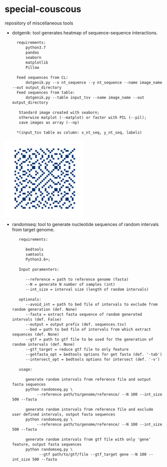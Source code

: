 # special-couscous

repository of miscellaneous tools

* dotgenik: tool generates heatmap of sequence-sequence interactions.
   
        requirements:
            python3.7
            pandas
            seaborn
            matplotlib
            Pillow

        Feed sequences from CL:
            dotgenik.py --x nt_sequence --y nt_sequence --name image_name --out output_directory 
        Feed sequences from table:
            dotgenik.py --table input_tsv --name image_name --out output_directory
         
         Standard image created with seaborn;
         otherwise matplot (--matplot) or faster with PIL (--pil);
         save images as array (--np)

        *(input_tsv table as column: x_nt_seq, y_nt_seq, labels)

<img src="./dotgenik/test1.png" width=250 align="center">

* randomseq: tool to generate nucleotide sequences of random intervals from target genome.

         requirements:

            bedtools
            samtools
            Python3.6+;

         Input paramenters:

            --reference = path to reference genome (fasta)
            --N = generate N number of samples (int)
            --int_size = interval size (length of random intervals)
         
         optionals:
            --avoid_int = path to bed file of intervals to exclude from random generation (def. None)
            --fasta = extract fasta sequence of random generated intervals (def. False)
            --output = output prefix (def. sequences.tsv)
            --bed = path to bed file of intervals from which extract sequences (def. None)
            --gtf = path to gtf file to be used for the generation of random intervals (def. None)
            --gtf_target = reduce gtf file to only feature
            --getfasta_opt = bedtools options for get fasta (def. '-tab')
            --intersect_opt = bedtools options for intersect (def. '-v')
         
         usage:
            
            generate random intervals from reference file and output fasta sequences
            python randomseq.py \
                 --reference path/to/genome/reference/ --N 100 --int_size 500 --fasta
                 
            generate random intervals from reference file and exclude user defined intervals, output fasta sequences
            python randomseq.py \
                 --reference path/to/genome/reference/ --N 100 --int_size 500 --fasta
                 
            generate random intervals from gtf file with only 'gene' feature, output fasta sequences
            python randomseq.py \
                  --gtf path/to/gtf/file --gtf_target gene --N 100 --int_size 500 --fasta
